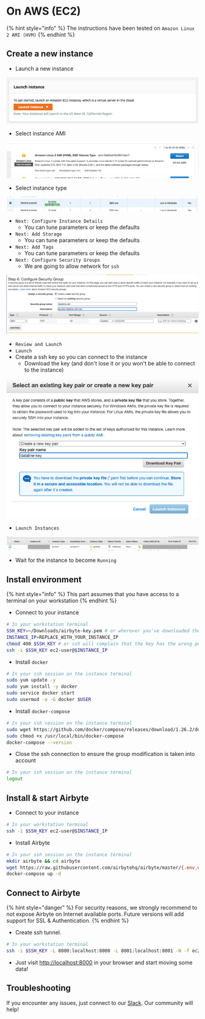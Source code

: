 # On AWS \(EC2\)

{% hint style="info" %}
The instructions have been tested on `Amazon Linux 2 AMI (HVM)`
{% endhint %}

## Create a new instance

* Launch a new instance

![](../.gitbook/assets/aws_ec2_launch%20%281%29%20%281%29%20%281%29%20%282%29%20%281%29%20%2810%29%20%281%29.png)

* Select instance AMI

![](../.gitbook/assets/aws_ec2_ami%20%281%29%20%281%29%20%281%29%20%282%29%20%281%29%20%281%29%20%281%29%20%281%29%20%289%29%20%286%29.png)

* Select instance type

![](../.gitbook/assets/aws_ec2_instance_type%20%281%29%20%281%29%20%281%29%20%282%29%20%2810%29%20%287%29.png)

* `Next: Configure Instance Details` 
  * You can tune parameters or keep the defaults
* `Next: Add Storage`
  * You can tune parameters or keep the defaults
* `Next: Add Tags`
  * You can tune parameters or keep the defaults
* `Next: Configure Security Groups`
  * We are going to allow network for `ssh` 

![](../.gitbook/assets/aws_ec2_security_group%20%281%29%20%281%29%20%281%29%20%282%29%20%286%29%20%2810%29.png)

* `Review and Launch`
* `Launch`
* Create a ssh key so you can connect to the instance
  * Download the key \(and don't lose it or you won't be able to connect to the instance\)

![](../.gitbook/assets/aws_ec2_ssh_key%20%281%29%20%281%29%20%281%29%20%283%29%20%2810%29%20%2810%29.png)

* `Launch Instances`

![](../.gitbook/assets/aws_ec2_instance_view%20%281%29%20%281%29%20%281%29%20%282%29%20%281%29%20%281%29%20%281%29%20%281%29%20%289%29%20%281%29.png)

* Wait for the instance to become `Running`

## Install environment

{% hint style="info" %}
This part assumes that you have access to a terminal on your workstation
{% endhint %}

* Connect to your instance

```bash
# In your workstation terminal
SSH_KEY=~/Downloads/airbyte-key.pem # or wherever you've downloaded the key
INSTANCE_IP=REPLACE_WITH_YOUR_INSTANCE_IP
chmod 400 $SSH_KEY # or ssh will complain that the key has the wrong permissions
ssh -i $SSH_KEY ec2-user@$INSTANCE_IP
```

* Install `docker`

```bash
# In your ssh session on the instance terminal
sudo yum update -y
sudo yum install -y docker
sudo service docker start
sudo usermod -a -G docker $USER
```

* Install `docker-compose`

```bash
# In your ssh session on the instance terminal
sudo wget https://github.com/docker/compose/releases/download/1.26.2/docker-compose-$(uname -s)-$(uname -m) -O /usr/local/bin/docker-compose
sudo chmod +x /usr/local/bin/docker-compose
docker-compose --version
```

* Close the ssh connection to ensure the group modification is taken into account

```bash
# In your ssh session on the instance terminal
logout
```

## Install & start Airbyte

* Connect to your instance

```bash
# In your workstation terminal
ssh -i $SSH_KEY ec2-user@$INSTANCE_IP
```

* Install Airbyte

```bash
# In your ssh session on the instance terminal
mkdir airbyte && cd airbyte
wget https://raw.githubusercontent.com/airbytehq/airbyte/master/{.env,docker-compose.yaml}
docker-compose up -d
```

## Connect to Airbyte

{% hint style="danger" %}
For security reasons, we strongly recommend to not expose Airbyte on Internet available ports. Future versions will add support for SSL & Authentication.
{% endhint %}

* Create ssh tunnel.

```bash
# In your workstation terminal
ssh -i $SSH_KEY -L 8000:localhost:8000 -L 8001:localhost:8001 -N -f ec2-user@$INSTANCE_IP
```

* Just visit [http://localhost:8000](http://localhost:8000) in your browser and start moving some data!

## Troubleshooting

If you encounter any issues, just connect to our [Slack](https://slack.airbyte.io). Our community will help!

